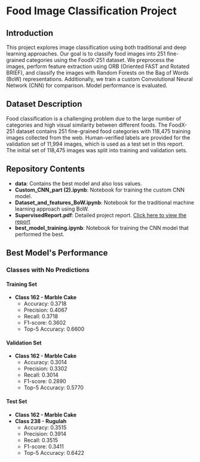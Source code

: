 # Food Image Classification Project

## Introduction

This project explores image classification using both traditional and deep learning approaches. Our goal is to classify food images into 251 fine-grained categories using the FoodX-251 dataset. We preprocess the images, perform feature extraction using ORB (Oriented FAST and Rotated BRIEF), and classify the images with Random Forests on the Bag of Words (BoW) representations. Additionally, we train a custom Convolutional Neural Network (CNN) for comparison. Model performance is evaluated.

## Dataset Description

Food classification is a challenging problem due to the large number of categories and high visual similarity between different foods. The FoodX-251 dataset contains 251 fine-grained food categories with 118,475 training images collected from the web. Human-verified labels are provided for the validation set of 11,994 images, which is used as a test set in this report. The initial set of 118,475 images was split into training and validation sets.

## Repository Contents

- **data**: Contains the best model and also loss values.
- **Custom_CNN_part (2).ipynb**: Notebook for training the custom CNN model.
- **Dataset_and_features_BoW.ipynb**: Notebook for the traditional machine learning approach using BoW.
- **SupervisedReport.pdf**: Detailed project report. [Click here to view the report](./SupervisedReport.pdf)
- **best_model_training.ipynb**: Notebook for training the CNN model that performed the best.

## Best Model's Performance

### Classes with No Predictions

#### Training Set
- **Class 162 - Marble Cake**
  - Accuracy: 0.3718
  - Precision: 0.4067
  - Recall: 0.3718
  - F1-score: 0.3602
  - Top-5 Accuracy: 0.6600

#### Validation Set
- **Class 162 - Marble Cake**
  - Accuracy: 0.3014
  - Precision: 0.3302
  - Recall: 0.3014
  - F1-score: 0.2890
  - Top-5 Accuracy: 0.5770

#### Test Set
- **Class 162 - Marble Cake**
- **Class 238 - Rugulah**
  - Accuracy: 0.3515
  - Precision: 0.3914
  - Recall: 0.3515
  - F1-score: 0.3411
  - Top-5 Accuracy: 0.6422
